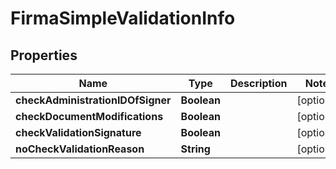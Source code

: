 

# FirmaSimpleValidationInfo


## Properties

| Name | Type | Description | Notes |
|------------ | ------------- | ------------- | -------------|
|**checkAdministrationIDOfSigner** | **Boolean** |  |  [optional] |
|**checkDocumentModifications** | **Boolean** |  |  [optional] |
|**checkValidationSignature** | **Boolean** |  |  [optional] |
|**noCheckValidationReason** | **String** |  |  [optional] |



